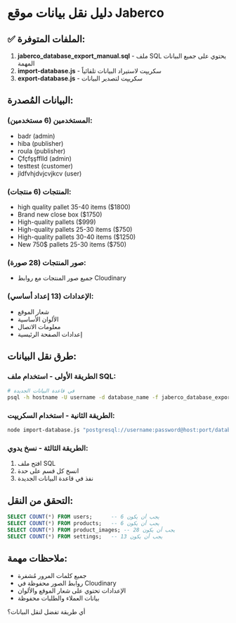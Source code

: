 # دليل نقل بيانات موقع Jaberco

## ✅ الملفات المتوفرة:

1. **jaberco_database_export_manual.sql** - ملف SQL يحتوي على جميع البيانات المهمة
2. **import-database.js** - سكريپت لاستيراد البيانات تلقائياً
3. **export-database.js** - سكريپت لتصدير البيانات

## البيانات المُصدرة:

### المستخدمين (6 مستخدمين):
- badr (admin)
- hiba (publisher) 
- roula (publisher)
- Çfçfşşfflld (admin)
- testtest (customer)
- jldfvhjdvjcvjkcv (user)

### المنتجات (6 منتجات):
- high quality pallet 35-40 items ($1800)
- Brand new close box ($1750)
- High-quality pallets ($999)
- High-quality pallets 25-30 items ($750)
- High-quality pallets 30-40 items ($1250)
- New 750$ pallets 25-30 items ($750)

### صور المنتجات (28 صورة):
- جميع صور المنتجات مع روابط Cloudinary

### الإعدادات (13 إعداد أساسي):
- شعار الموقع
- الألوان الأساسية
- معلومات الاتصال
- إعدادات الصفحة الرئيسية

## طرق نقل البيانات:

### الطريقة الأولى - استخدام ملف SQL:
```bash
# في قاعدة البيانات الجديدة
psql -h hostname -U username -d database_name -f jaberco_database_export_manual.sql
```

### الطريقة الثانية - استخدام السكريپت:
```bash
node import-database.js "postgresql://username:password@host:port/database"
```

### الطريقة الثالثة - نسخ يدوي:
1. افتح ملف SQL
2. انسخ كل قسم على حدة
3. نفذ في قاعدة البيانات الجديدة

## التحقق من النقل:
```sql
SELECT COUNT(*) FROM users;      -- يجب أن يكون 6
SELECT COUNT(*) FROM products;   -- يجب أن يكون 6
SELECT COUNT(*) FROM product_images; -- يجب أن يكون 28
SELECT COUNT(*) FROM settings;   -- يجب أن يكون 13
```

## ملاحظات مهمة:
- جميع كلمات المرور مُشفرة
- روابط الصور محفوظة في Cloudinary
- الإعدادات تحتوي على شعار الموقع والألوان
- بيانات العملاء والطلبات محفوظة

أي طريقة تفضل لنقل البيانات؟